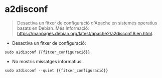 # a2disconf

> Desactiva un fitxer de configuració d'Apache en sistemes operatius basats en Debian.
> Més Informació: <https://manpages.debian.org/latest/apache2/a2disconf.8.en.html>.

- Desactiva un fitxer de configuració:

`sudo a2disconf {{fitxer_configuració}}`

- No mostris missatges informatius:

`sudo a2disconf --quiet {{fitxer_configuració}}`
